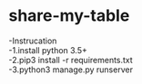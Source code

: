 # share-my-table
-Instrucation  
-1.install python 3.5+  
-2.pip3 install -r requirements.txt  
-3.python3 manage.py runserver  

